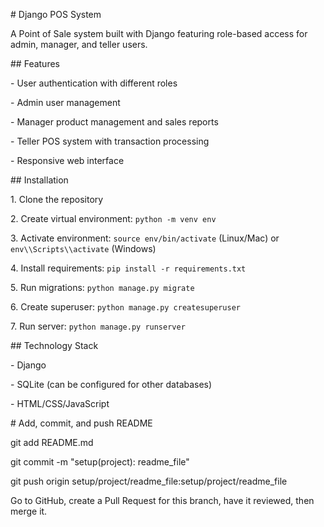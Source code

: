 \# Django POS System



A Point of Sale system built with Django featuring role-based access for admin, manager, and teller users.



\## Features



\- User authentication with different roles

\- Admin user management

\- Manager product management and sales reports

\- Teller POS system with transaction processing

\- Responsive web interface



\## Installation



1\. Clone the repository

2\. Create virtual environment: `python -m venv env`

3\. Activate environment: `source env/bin/activate` (Linux/Mac) or `env\\Scripts\\activate` (Windows)

4\. Install requirements: `pip install -r requirements.txt`

5\. Run migrations: `python manage.py migrate`

6\. Create superuser: `python manage.py createsuperuser`

7\. Run server: `python manage.py runserver`



\## Technology Stack



\- Django

\- SQLite (can be configured for other databases)

\- HTML/CSS/JavaScript



\# Add, commit, and push README

git add README.md

git commit -m "setup(project): readme\_file"

git push origin setup/project/readme\_file:setup/project/readme\_file

Go to GitHub, create a Pull Request for this branch, have it reviewed, then merge it.



